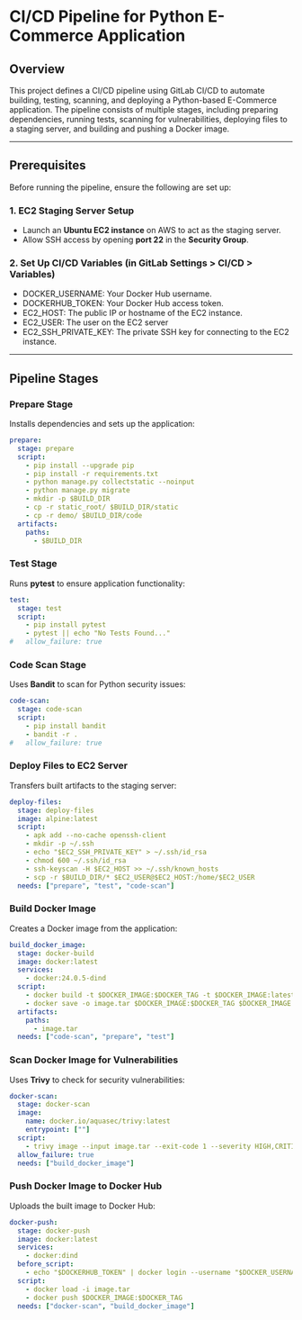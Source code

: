 # CI/CD Pipeline for Python E-Commerce Application

## Overview
This project defines a CI/CD pipeline using GitLab CI/CD to automate building, testing, scanning, and deploying a Python-based E-Commerce application. The pipeline consists of multiple stages, including preparing dependencies, running tests, scanning for vulnerabilities, deploying files to a staging server, and building and pushing a Docker image.

---

## Prerequisites
Before running the pipeline, ensure the following are set up:

### **1. EC2 Staging Server Setup**
- Launch an **Ubuntu EC2 instance** on AWS to act as the staging server.
- Allow SSH access by opening **port 22** in the **Security Group**.

### **2. Set Up CI/CD Variables** (in GitLab Settings > CI/CD > Variables)
- DOCKER_USERNAME: Your Docker Hub username.
- DOCKERHUB_TOKEN: Your Docker Hub access token.
- EC2_HOST: The public IP or hostname of the EC2 instance.
- EC2_USER: The user on the EC2 server
- EC2_SSH_PRIVATE_KEY: The private SSH key for connecting to the EC2 instance.

---

## Pipeline Stages

### **Prepare Stage**
Installs dependencies and sets up the application:
```yaml
prepare:
  stage: prepare
  script:
    - pip install --upgrade pip
    - pip install -r requirements.txt
    - python manage.py collectstatic --noinput
    - python manage.py migrate
    - mkdir -p $BUILD_DIR
    - cp -r static_root/ $BUILD_DIR/static
    - cp -r demo/ $BUILD_DIR/code
  artifacts:
    paths:
      - $BUILD_DIR
```

### **Test Stage**
Runs **pytest** to ensure application functionality:
```yaml
test:
  stage: test
  script:
    - pip install pytest
    - pytest || echo "No Tests Found..."
#   allow_failure: true
```

### **Code Scan Stage**
Uses **Bandit** to scan for Python security issues:
```yaml
code-scan:
  stage: code-scan
  script:
    - pip install bandit
    - bandit -r .
#   allow_failure: true
```

### **Deploy Files to EC2 Server**
Transfers built artifacts to the staging server:
```yaml
deploy-files:
  stage: deploy-files
  image: alpine:latest
  script:
    - apk add --no-cache openssh-client
    - mkdir -p ~/.ssh
    - echo "$EC2_SSH_PRIVATE_KEY" > ~/.ssh/id_rsa
    - chmod 600 ~/.ssh/id_rsa
    - ssh-keyscan -H $EC2_HOST >> ~/.ssh/known_hosts
    - scp -r $BUILD_DIR/* $EC2_USER@$EC2_HOST:/home/$EC2_USER
  needs: ["prepare", "test", "code-scan"]
```

### **Build Docker Image**
Creates a Docker image from the application:
```yaml
build_docker_image:
  stage: docker-build
  image: docker:latest
  services:
    - docker:24.0.5-dind
  script:
    - docker build -t $DOCKER_IMAGE:$DOCKER_TAG -t $DOCKER_IMAGE:latest .
    - docker save -o image.tar $DOCKER_IMAGE:$DOCKER_TAG $DOCKER_IMAGE:latest
  artifacts:
    paths:
      - image.tar
  needs: ["code-scan", "prepare", "test"]
```

### **Scan Docker Image for Vulnerabilities**
Uses **Trivy** to check for security vulnerabilities:
```yaml
docker-scan:
  stage: docker-scan
  image:
    name: docker.io/aquasec/trivy:latest
    entrypoint: [""]
  script:
    - trivy image --input image.tar --exit-code 1 --severity HIGH,CRITICAL
  allow_failure: true
  needs: ["build_docker_image"]
```

### **Push Docker Image to Docker Hub**
Uploads the built image to Docker Hub:
```yaml
docker-push:
  stage: docker-push
  image: docker:latest
  services:
    - docker:dind
  before_script:
    - echo "$DOCKERHUB_TOKEN" | docker login --username "$DOCKER_USERNAME" --password-stdin
  script:
    - docker load -i image.tar
    - docker push $DOCKER_IMAGE:$DOCKER_TAG
  needs: ["docker-scan", "build_docker_image"]
```  